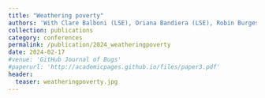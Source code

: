 ```yaml
---
title: "Weathering poverty"
authors: 'With Clare Balboni (LSE), Oriana Bandiera (LSE), Robin Burgess (LSE), Clement Mazet-Sonilhac (Bocconi), Munshi Sulaiman (BRAC), Yifan Wang (LSE)'
collection: publications
category: conferences
permalink: /publication/2024_weatheringpoverty
date: 2024-02-17
#venue: 'GitHub Journal of Bugs'
#paperurl: 'http://academicpages.github.io/files/paper3.pdf'
header:
  teaser: weatheringpoverty.jpg
---
```


